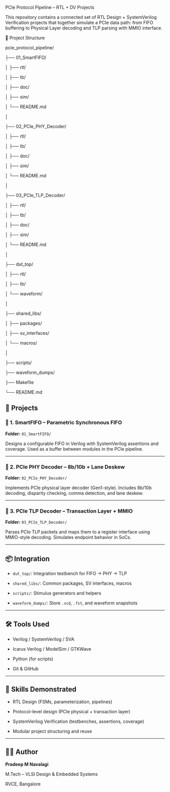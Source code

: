 PCIe Protocol Pipeline – RTL + DV Projects

This repository contains a connected set of RTL Design + SystemVerilog Verification projects that together simulate a PCIe data path: from FIFO buffering to Physical Layer decoding and TLP parsing with MMIO interface.

🔧 Project Structure

pcie_protocol_pipeline/

├── 01_SmartFIFO/

│   ├── rtl/

│   ├── tb/

│   ├── doc/

│   ├── sim/

│   └── README.md

│

├── 02_PCIe_PHY_Decoder/

│   ├── rtl/

│   ├── tb/

│   ├── doc/

│   ├── sim/

│   └── README.md

│

├── 03_PCIe_TLP_Decoder/

│   ├── rtl/

│   ├── tb/

│   ├── doc/

│   ├── sim/

│   └── README.md

│

├── dut_top/

│   ├── rtl/

│   ├── tb/

│   └── waveform/

│

├── shared_libs/

│   ├── packages/

│   ├── sv_interfaces/

│   └── macros/

│

├── scripts/

├── waveform_dumps/

├── Makefile

└── README.md


## 📁 Projects



### 🔹 1. SmartFIFO – Parametric Synchronous FIFO  

**Folder:** `01_SmartFIFO/`  

Designs a configurable FIFO in Verilog with SystemVerilog assertions and coverage. Used as a buffer between modules in the PCIe pipeline.



---



### 🔹 2. PCIe PHY Decoder – 8b/10b + Lane Deskew  

**Folder:** `02_PCIe_PHY_Decoder/`  

Implements PCIe physical layer decoder (Gen1-style). Includes 8b/10b decoding, disparity checking, comma detection, and lane deskew.



---



### 🔹 3. PCIe TLP Decoder – Transaction Layer + MMIO  

**Folder:** `03_PCIe_TLP_Decoder/`  

Parses PCIe TLP packets and maps them to a register interface using MMIO-style decoding. Simulates endpoint behavior in SoCs.



---



## 📦 Integration



- `dut_top/`: Integration testbench for FIFO → PHY → TLP

- `shared_libs/`: Common packages, SV interfaces, macros

- `scripts/`: Stimulus generators and helpers

- `waveform_dumps/`: Store `.vcd`, `.fst`, and waveform snapshots



---



## 🛠 Tools Used



- Verilog / SystemVerilog / SVA

- Icarus Verilog / ModelSim / GTKWave

- Python (for scripts)

- Git & GitHub



---



## 🧠 Skills Demonstrated



- RTL Design (FSMs, parameterization, pipelines)

- Protocol-level design (PCIe physical + transaction layer)

- SystemVerilog Verification (testbenches, assertions, coverage)

- Modular project structuring and reuse



---



## 👨‍💻 Author



**Pradeep M Navalagi**  

M.Tech – VLSI Design & Embedded Systems  

RVCE, Bangalore
